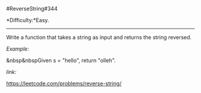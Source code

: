 #ReverseString\#344

*Difficulty:*Easy.
***
Write a function that takes a string as input and returns the string reversed.

*Example:*
    
&nbsp&nbspGiven s = "hello", return "olleh".

*link:*

<https://leetcode.com/problems/reverse-string/>
